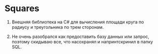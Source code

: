 # Squares

1) Внешняя библиотека на С# для вычисления площади круга по радиусу и треугольника по трем сторонам.

2) Не очень разобрался как предоставить базу данных или запрос, поэтому скидываю все, что насохранял
и напринтскринил в папку SQL.